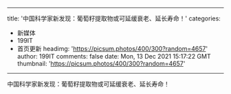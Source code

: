 
---
title: '中国科学家新发现：葡萄籽提取物或可延缓衰老、延长寿命！'
categories: 
 - 新媒体
 - 199IT
 - 首页更新
headimg: 'https://picsum.photos/400/300?random=4657'
author: 199IT
comments: false
date: Mon, 13 Dec 2021 15:17:22 GMT
thumbnail: 'https://picsum.photos/400/300?random=4657'
---

<div>   
中国科学家新发现：葡萄籽提取物或可延缓衰老、延长寿命！  
</div>
            